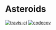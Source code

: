 ﻿# Asteroids

[![travis-ci][travis-ci-badge]][travis-ci] [![codecov][codecov-badge]][codecov]

[codecov]: https://codecov.io/gh/LiamDotPro/Asteroids
[codecov-badge]: https://codecov.io/gh/LiamDotPro/Asteroids/branch/master/graph/badge.svg
[travis-ci]: https://travis-ci.org/LiamDotPro/Asteroids
[travis-ci-badge]: https://travis-ci.org/LiamDotPro/Asteroids.svg?branch=master
